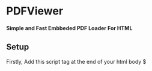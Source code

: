# PDFViewer

#### Simple and Fast Embbeded PDF Loader For HTML 

## Setup

Firstly, Add this script tag at the end of your html body
$<script src="https://cdn.jsdelivr.net/gh/alltimenoob/PDFViewer/pdfviewer.js"></script>
